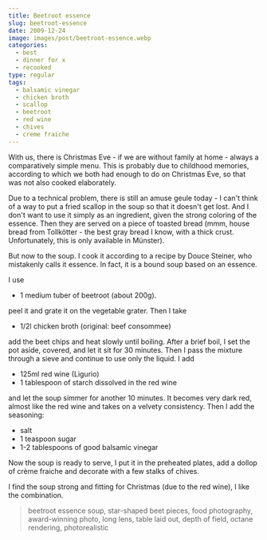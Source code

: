 ```yaml
---
title: Beetroot essence
slug: beetroot-essence
date: 2009-12-24
image: images/post/beetroot-essence.webp
categories: 
  - best
  - dinner for x
  - recooked
type: regular
tags: 
  - balsamic vinegar
  - chicken broth
  - scallop
  - beetroot
  - red wine
  - chives
  - creme fraiche
---
```


With us, there is Christmas Eve - if we are without family at home - always a comparatively simple menu. This is probably due to childhood memories, according to which we both had enough to do on Christmas Eve, so that was not also cooked elaborately.

Due to a technical problem, there is still an amuse geule today - I can't think of a way to put a fried scallop in the soup so that it doesn't get lost. And I don't want to use it simply as an ingredient, given the strong coloring of the essence. Then they are served on a piece of toasted bread (mmm, house bread from Tollkötter - the best gray bread I know, with a thick crust. Unfortunately, this is only available in Münster).

But now to the soup. I cook it according to a recipe by Douce Steiner, who mistakenly calls it essence. In fact, it is a bound soup based on an essence.

I use

* 1 medium tuber of beetroot (about 200g).

peel it and grate it on the vegetable grater. Then I take

* 1/2l chicken broth (original: beef consommee)

add the beet chips and heat slowly until boiling. After a brief boil, I set the pot aside, covered, and let it sit for 30 minutes. Then I pass the mixture through a sieve and continue to use only the liquid. I add

* 125ml red wine (Ligurio) 
* 1 tablespoon of starch dissolved in the red wine

and let the soup simmer for another 10 minutes. It becomes very dark red, almost like the red wine and takes on a velvety consistency. Then I add the seasoning:

* salt 
* 1 teaspoon sugar 
* 1-2 tablespoons of good balsamic vinegar

Now the soup is ready to serve, I put it in the preheated plates, add a dollop of crème fraiche and decorate with a few stalks of chives.

I find the soup strong and fitting for Christmas (due to the red wine), I like the combination. 

> beetroot essence soup, star-shaped beet pieces, food photography, award-winning photo, long lens, table laid out, depth of field, octane rendering, photorealistic

